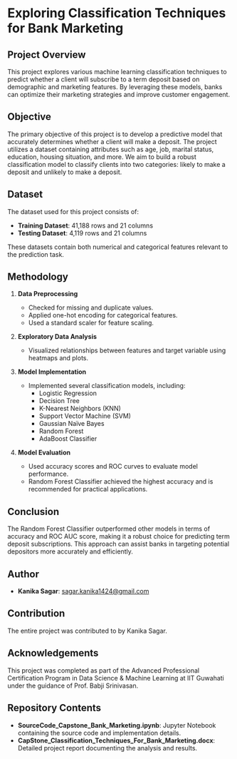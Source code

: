 # Exploring Classification Techniques for Bank Marketing

## Project Overview

This project explores various machine learning classification techniques to predict whether a client will subscribe to a term deposit based on demographic and marketing features. By leveraging these models, banks can optimize their marketing strategies and improve customer engagement.

## Objective

The primary objective of this project is to develop a predictive model that accurately determines whether a client will make a deposit. The project utilizes a dataset containing attributes such as age, job, marital status, education, housing situation, and more. We aim to build a robust classification model to classify clients into two categories: likely to make a deposit and unlikely to make a deposit.

## Dataset

The dataset used for this project consists of:

- **Training Dataset**: 41,188 rows and 21 columns
- **Testing Dataset**: 4,119 rows and 21 columns

These datasets contain both numerical and categorical features relevant to the prediction task.

## Methodology

1. **Data Preprocessing**
   - Checked for missing and duplicate values.
   - Applied one-hot encoding for categorical features.
   - Used a standard scaler for feature scaling.

2. **Exploratory Data Analysis**
   - Visualized relationships between features and target variable using heatmaps and plots.

3. **Model Implementation**
   - Implemented several classification models, including:
     - Logistic Regression
     - Decision Tree
     - K-Nearest Neighbors (KNN)
     - Support Vector Machine (SVM)
     - Gaussian Naïve Bayes
     - Random Forest
     - AdaBoost Classifier

4. **Model Evaluation**
   - Used accuracy scores and ROC curves to evaluate model performance.
   - Random Forest Classifier achieved the highest accuracy and is recommended for practical applications.

## Conclusion

The Random Forest Classifier outperformed other models in terms of accuracy and ROC AUC score, making it a robust choice for predicting term deposit subscriptions. This approach can assist banks in targeting potential depositors more accurately and efficiently.

## Author

- **Kanika Sagar**: sagar.kanika1424@gmail.com

## Contribution

The entire project was contributed to by Kanika Sagar.

## Acknowledgements

This project was completed as part of the Advanced Professional Certification Program in Data Science & Machine Learning at IIT Guwahati under the guidance of Prof. Babji Srinivasan.

## Repository Contents

- **SourceCode_Capstone_Bank_Marketing.ipynb**: Jupyter Notebook containing the source code and implementation details.
- **CapStone_Classification_Techniques_For_Bank_Marketing.docx**: Detailed project report documenting the analysis and results.


